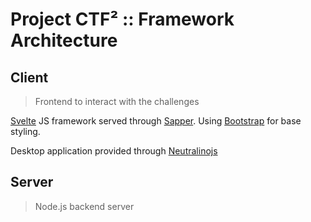 # Project CTF² :: Framework Architecture

## Client

> Frontend to interact with the challenges

[Svelte](https://github.com/sveltejs/svelte) JS framework served through [Sapper](https://github.com/sveltejs/sapper). Using [Bootstrap](https://github.com/twbs/bootstrap) for base styling.

Desktop application provided through [Neutralinojs](https://github.com/neutralinojs/neutralinojs)

## Server

> Node.js backend server

<!-- 
---

## Other

Authentication via [JWT](https://jwt.io/)
-->